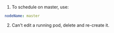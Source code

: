 1. To schedule on master, use:

  ```yml
  nodeName: master
  ```
2. Can't edit a running pod, delete and re-create it.
